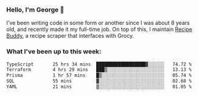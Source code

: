 ### Hello, I'm George 👋

I've been writing code in some form or another since I was about 8 years old, and recently made it my full-time job. On top of this, I maintain [Recipe Buddy](https://github.com/georgegebbett/recipe-buddy), a recipe scraper that interfaces with Grocy.  

<!--
**georgegebbett/georgegebbett** is a ✨ _special_ ✨ repository because its `README.md` (this file) appears on your GitHub profile.

Here are some ideas to get you started:

- 🔭 I’m currently working on ...
- 🌱 I’m currently learning ...
- 👯 I’m looking to collaborate on ...
- 🤔 I’m looking for help with ...
- 💬 Ask me about ...
- 📫 How to reach me: ...
- 😄 Pronouns: ...
- ⚡ Fun fact: ...
-->

### What I've been up to this week:
<!--START_SECTION:waka-->

```txt
TypeScript       25 hrs 34 mins  ██████████████████▓░░░░░░   74.72 %
Terraform        4 hrs 29 mins   ███▒░░░░░░░░░░░░░░░░░░░░░   13.13 %
Prisma           1 hr 57 mins    █▒░░░░░░░░░░░░░░░░░░░░░░░   05.74 %
SQL              55 mins         ▓░░░░░░░░░░░░░░░░░░░░░░░░   02.68 %
YAML             21 mins         ▒░░░░░░░░░░░░░░░░░░░░░░░░   01.05 %
```

<!--END_SECTION:waka-->
